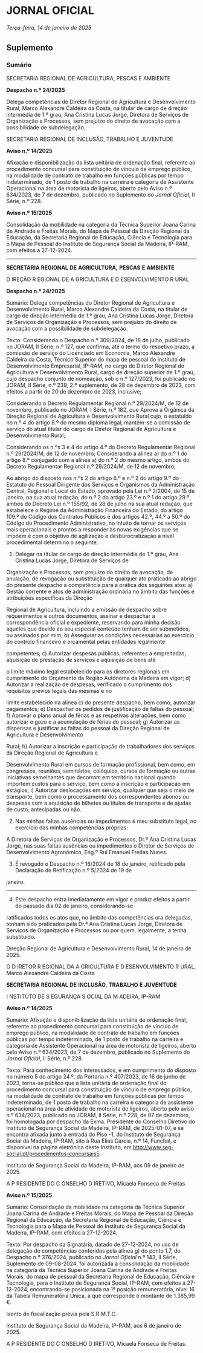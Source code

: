# JORNAL OFICIAL

###### Terça-feira, 14 de janeiro de 2025

## **Suplemento**

### **Sumário**

SECRETARIA REGIONAL DE AGRICULTURA, PESCAS E AMBIENTE

**Despacho n.º 24/2025**

Delega competências do Diretor Regional de Agricultura e Desenvolvimento Rural,
Marco Alexandre Caldeira da Costa, na titular de cargo de direção intermédia de 1.º
grau, Ana Cristina Lucas Jorge, Diretora de Serviços de Organização e Processos,
sem prejuízo do direito de avocação com a possibilidade de subdelegação.

SECRETARIA REGIONAL DE INCLUSÃO, TRABALHO E JUVENTUDE

**Aviso n.º 14/2025**

Afixação e disponibilização da lista unitária de ordenação final, referente ao
procedimento concursal para constituição de vínculo de emprego público, na
modalidade de contrato de trabalho em funções públicas por tempo indeterminado,
de 1 posto de trabalho na carreira e categoria de Assistente Operacional na área de
motorista de ligeiros, aberto pelo Aviso n.º 634/2023, de 7 de dezembro, publicado
no Suplemento do _Jornal Oficial_, II Série, n.º 228.

**Aviso n.º 15/2025**

Consolidação da mobilidade na categoria da Técnica Superior Joana Carina de
Andrade e Freitas Morais, do Mapa de Pessoal da Direção Regional da Educação, da
Secretaria Regional de Educação, Ciência e Tecnologia para o Mapa de Pessoal do
Instituto de Segurança Social da Madeira, IP-RAM, com efeitos a 27-12-2024.




---

**SECRETARIA** **REGIONAL** **DE** **AGRICULTURA,** **PESCAS** **E** **AMBIENTE**


D IREÇÃO R EGIONAL DE A GRICULTURA E D ESENVOLVIMENTO R URAL


**Despacho n.º 24/2025**


Sumário:
Delega competências do Diretor Regional de Agricultura e Desenvolvimento Rural, Marco Alexandre Caldeira da Costa, na titular de
cargo de direção intermédia de 1.º grau, Ana Cristina Lucas Jorge, Diretora de Serviços de Organização e Processos, sem prejuízo do
direito de avocação com a possibilidade de subdelegação.

Texto:
Considerando o Despacho n.º 309/2024, de 18 de julho, publicado no JORAM, II Série, n.º 127, que confirma, até o termo
do respetivo prazo, a comissão de serviço do Licenciado em Economia, Marco Alexandre Caldeira da Costa, Técnico Superior
do mapa de pessoal do Instituto de Desenvolvimento Empresarial, IP-RAM, no cargo de Diretor Regional de Agricultura e
Desenvolvimento Rural, cargo de direção superior de 1.º grau, cujo despacho conjunto de nomeação, sob o n.º 127/2023, foi
publicado no JORAM, II Série, n.º 239, 2.º suplemento, de 28 de dezembro de 2023, com efeitos a partir de 20 de dezembro
de 2023, inclusive;

Considerando o Decreto Regulamentar Regional n.º 29/2024/M, de 12 de novembro, publicado no JORAM, I Série,
n.º 182, que Aprova a Orgânica da Direção Regional de Agricultura e Desenvolvimento Rural cujo, o estatuído no n.º 4 do
artigo 8.º do mesmo diploma legal, mantém-se a comissão de serviço do atual titular do cargo de Diretor Regional de
Agricultura e Desenvolvimento Rural;

Considerando os n.ºs 3 e 4 do artigo 4.º do Decreto Regulamentar Regional n.º 29/2024/M, de 12 de novembro;
Considerando a alínea a) do n.º 1 do artigo 8.º conjugado com a alínea a) do n.º 2 do mesmo artigo, ambos do Decreto
Regulamentar Regional n.º 29/2024/M, de 12 de novembro;

Ao abrigo do disposto nos n.ºs 2 do artigo 6.º e n.º 2 do artigo 9.º do Estatuto do Pessoal Dirigente dos Serviços e
Organismos da Administração Central, Regional e Local do Estado, aprovado pela Lei n.º 2/2004, de 15 de janeiro, na sua
atual redação, do n.º 2 do artigo 23.º e n.º 1 do artigo 29.º, ambos do Decreto Lei n.º 155/92, de 28 de julho na sua atual
redação, que estabelece o Regime da Administração Financeira do Estado, do artigo 109.º do Código dos Contratos Públicos e
dos artigos 42.º, 44.º a 50.º do Código do Procedimento Administrativo, no intuito de tornar os serviços mais operacionais e
prontos a responder às novas exigências que se impõem e com o objetivo de agilização e desburocratização a nível
procedimental determino o seguinte:


1. Delegar na titular de cargo de direção intermédia de 1.º grau, Ana Cristina Lucas Jorge, Diretora de Serviços de

Organização e Processos, sem prejuízo do direito de avocação, de anulação, de revogação ou substituição de qualquer
ato praticado ao abrigo do presente despacho a competência para a prática dos seguintes atos:
a) Gestão corrente e atos de administração ordinária no âmbito das funções e atribuições específicas da Direção

Regional de Agricultura, incluindo a emissão de despacho sobre requerimentos e outros documentos, assinar e
despachar a correspondência oficial e expediente, reservando para minha decisão aqueles que devido ao seu
especial conteúdo tenham de ser submetidos, ou assinados por mim;
b) Assegurar as condições necessárias ao exercício do controlo financeiro e orçamental pelas entidades legalmente

competentes;
c) Autorizar despesas públicas, referentes a empreitadas, aquisição de prestação de serviços e aquisição de bens até

o limite máximo legal estabelecido para os diretores regionais em cumprimento do Orçamento da Região
Autónoma da Madeira em vigor;
d) Autorizar a realização de despesas, verificado o cumprimento dos requisitos prévios legais das mesmas e no

limite estabelecido na alínea c) do presente despacho, bem como, autorizar pagamentos;
e) Despachar os pedidos de justificação de faltas do pessoal;
f) Aprovar o plano anual de férias e as respetivas alterações, bem como autorizar o gozo e a acumulação de férias
do pessoal;
g) Autorizar as dispensas e justificar as faltas do pessoal da Direção Regional de Agricultura e Desenvolvimento

Rural;
h) Autorizar a inscrição e participação de trabalhadores dos serviços da Direção Regional de Agricultura e

Desenvolvimento Rural em cursos de formação profissional, bem como, em congressos, reuniões, seminários,
colóquios, cursos de formação ou outras iniciativas semelhantes que decorram em território nacional quando
importem custos para o serviço, bem como a inscrição e participação em estágios;
i) Autorizar deslocações em serviço, qualquer que seja o meio de transporte, bem como o processamento dos
correspondentes abonos ou despesas com a aquisição de bilhetes ou títulos de transporte e de ajudas de custo,
antecipadas ou não.

2. Nas minhas faltas ausências ou impedimentos é meu substituto legal, no exercício das minhas competências próprias:

A Diretora de Serviços de Organização e Processos, Dr.ª Ana Cristina Lucas Jorge, nas suas faltas ausências ou
impedimentos o Diretor de Serviços de Desenvolvimento Agronómico, Eng.º Rui Emanuel Freitas Nunes.

3. É revogado o Despacho n.º 16/2024 de 18 de janeiro, retificado pela Declaração de Retificação n.º 5/2024 de 19 de

janeiro.




---

4. Este despacho entra imediatamente em vigor e produz efeitos a partir do passado dia 02 de janeiro, considerando-se

ratificados todos os atos que, no âmbito das competências ora delegadas, tenham sido praticados pela Dr.ª Ana
Cristina Lucas Jorge, Diretora de Serviços de Organização e Processos ou por quem, legalmente, a tenha substituído.

Direção Regional de Agricultura e Desenvolvimento Rural, 14 de janeiro de 2025.

O D IRETOR R EGIONAL DA A GRICULTURA E D ESENVOLVIMENTO R URAL, Marco Alexandre Caldeira da Costa


**SECRETARIA** **REGIONAL** **DE** **INCLUSÃO,** **TRABALHO** **E** **JUVENTUDE**


I NSTITUTO DE S EGURANÇA S OCIAL DA M ADEIRA, IP-RAM


**Aviso n.º 14/2025**


Sumário:
Afixação e disponibilização da lista unitária de ordenação final, referente ao procedimento concursal para constituição de vínculo de
emprego público, na modalidade de contrato de trabalho em funções públicas por tempo indeterminado, de 1 posto de trabalho na
carreira e categoria de Assistente Operacional na área de motorista de ligeiros, aberto pelo Aviso n.º 634/2023, de 7 de dezembro,
publicado no Suplemento do _Jornal Oficial_, II Série, n.º 228.

Texto:
Para conhecimento dos interessados, e em cumprimento do disposto no número 5 do artigo 24.º, da Portaria n.º 407/2023,
de 16 de junho de 2023, torna-se público que a lista unitária de ordenação final do procedimento concursal para constituição
de vínculo de emprego público, na modalidade de contrato de trabalho em funções públicas por tempo indeterminado, de 1
posto de trabalho na carreira e categoria de assistente operacional na área de atividade de motorista de ligeiros, aberto pelo
aviso n.º 634/2023, publicado no JORAM, II Série, n.º 228, de 07 de dezembro, foi homologada por despacho da Exma.
Presidente do Conselho Diretivo do Instituto de Segurança Social da Madeira, IP-RAM, de 2025-01-07, e se encontra afixada
junto à entrada do Piso -1, do Instituto de Segurança Social da Madeira, IP-RAM, sito à Rua Elias Garcia, n.º 14, Funchal, e
disponível na página eletrónica deste Instituto, em http://www.seg-social.pt/procedimentos-concursais5.


Instituto de Segurança Social da Madeira, IP-RAM, aos 09 de janeiro de 2025.

A P RESIDENTE DO C ONSELHO D IRETIVO, Micaela Fonseca de Freitas


**Aviso n.º 15/2025**


Sumário:
Consolidação da mobilidade na categoria da Técnica Superior Joana Carina de Andrade e Freitas Morais, do Mapa de Pessoal da Direção
Regional da Educação, da Secretaria Regional de Educação, Ciência e Tecnologia para o Mapa de Pessoal do Instituto de Segurança
Social da Madeira, IP-RAM, com efeitos a 27-12-2024.

Texto:
Por despacho da Signatária, datado de 27-12-2024, no uso de delegação de competências conferidas pela alínea g) do
ponto 1.7, do Despacho n.º 376/2024, publicado no _Jornal Oficial_ n.º 143, II Série, Suplemento de 09-08-2024, foi autorizada
a consolidação da mobilidade na categoria da Técnica Superior Joana Carina de Andrade e Freitas Morais, do mapa de pessoal
da Secretaria Regional de Educação, Ciência e Tecnologia, para o Instituto de Segurança Social, IP-RAM, com efeitos a 27-12-2024, encontrando-se posicionada na 1ª posição remuneratória, nível 16 da Tabela Remuneratória Única, a que
corresponde o montante de 1.385,99 €.


Isento de fiscalização prévia pela S.R.M.T.C.

Instituto de Segurança Social da Madeira, IP-RAM, aos 6 de janeiro de 2025.

A P RESIDENTE DO C ONSELHO D IRETIVO, Micaela Fonseca de Freitas.

